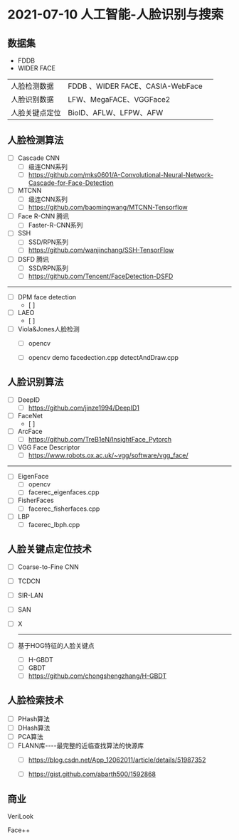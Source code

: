 # 2021-07-10 人工智能-人脸识别与搜索



## 数据集



- FDDB 
- WIDER FACE



|                |                                  |      |
| -------------- | -------------------------------- | ---- |
| 人脸检测数据   | FDDB 、WIDER FACE、CASIA-WebFace |      |
| 人脸识别数据   | LFW、MegaFACE、VGGFace2          |      |
| 人脸关键点定位 | BioID、AFLW、LFPW、AFW           |      |



## 人脸检测算法



- [ ] Cascade CNN  
  - [ ] 级连CNN系列
  - [ ] https://github.com/mks0601/A-Convolutional-Neural-Network-Cascade-for-Face-Detection 
- [ ] MTCNN
  - [ ] 级连CNN系列
  - [ ] https://github.com/baomingwang/MTCNN-Tensorflow
- [ ] Face R-CNN 腾讯
  - [ ] Faster-R-CNN系列
- [ ] SSH
  - [ ] SSD/RPN系列
  - [ ] https://github.com/wanjinchang/SSH-TensorFlow 
- [ ] DSFD 腾讯
  - [ ] SSD/RPN系列 
  - [ ] https://github.com/Tencent/FaceDetection-DSFD

------

- [ ] DPM face detection
  - [ ] 
- [ ] LAEO 
  - [ ] 
- [ ] Viola&Jones人脸检测
  - [ ] opencv 
  - [ ] opencv demo facedection.cpp detectAndDraw.cpp



## 人脸识别算法



- [ ] DeepID
  - [ ] https://github.com/jinze1994/DeepID1
- [ ] FaceNet
  - [ ] 
- [ ] ArcFace
  - [ ] https://github.com/TreB1eN/InsightFace_Pytorch
- [ ] VGG Face Descriptor
  - [ ] https://www.robots.ox.ac.uk/~vgg/software/vgg_face/

------

- [ ] EigenFace
  - [ ] opencv
  - [ ] facerec_eigenfaces.cpp
- [ ] FisherFaces
  - [ ] facerec_fisherfaces.cpp
- [ ] LBP
  - [ ] facerec_lbph.cpp

## 人脸关键点定位技术

- [ ] Coarse-to-Fine CNN

- [ ] TCDCN

- [ ] SIR-LAN

- [ ] SAN

- [ ] X

  ------

  

- [ ] 基于HOG特征的人脸关键点
  - [ ] H-GBDT
  - [ ] GBDT
  - [ ] https://github.com/chongshengzhang/H-GBDT

## 人脸检索技术



- [ ] PHash算法
- [ ] DHash算法
- [ ] PCA算法
- [ ] FLANN库----最完整的近临查找算法的快源库
  - [ ] https://blog.csdn.net/App_12062011/article/details/51987352
  - [ ] https://gist.github.com/abarth500/1592868



## 商业

VeriLook

Face++



